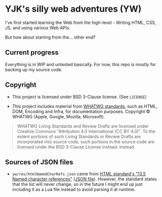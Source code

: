 # YJK's silly web adventures (YW)

I've first started learning the Web from the high-level - Writing HTML, CSS, JS, and using various Web APIs.

But how about starting from the... other end?

## Current progress

Everything is in WIP and untested basically. For now, this repo is mostly for backing up my source code.

## Copyright

- This project is licensed under BSD 3-Clause license. (See `LICENSE`)

- This project includes material from [WHATWG standards](https://whatwg.org/ipr-policy#711-living-standards-and-review-drafts), such as HTML, DOM, Encoding and Infra, for documentation purposes. Copyright © WHATWG (Apple, Google, Mozilla, Microsoft).

> WHATWG Living Standards and Review Drafts are licensed under Creative Commons "Attribution 4.0 International (CC BY 4.0)". To the extent portions of such Living Standards or Review Drafts are incorporated into source code, such portions in the source code are licensed under the BSD 3-Clause License instead. instead.

## Sources of JSON files

- `yw/res/htmlNamedCharRefs.json` came from [HTML standard's "13.5 Named character references"](https://html.spec.whatwg.org/multipage/named-characters.html#named-character-references) ([JSON file](https://html.spec.whatwg.org/entities.json)). However, the standard states that the list will never change, so in the future I might end up just including it as a Lua file instead to avoid parsing it at runtime.
